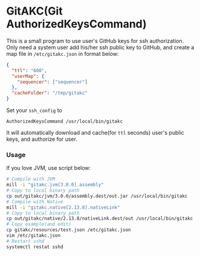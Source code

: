 # GitAKC(Git AuthorizedKeysCommand)

This is a small program to use user's GitHub keys for ssh authorization.  
Only need a system user add his/her ssh public key to GitHub, and create a map file in `/etc/gitakc.json` in format below:
```json
{
  "ttl": "600",
  "userMap": {
    "sequencer": ["sequencer"]
  },
  "cacheFolder": "/tmp/gitakc"
}
```
Set your `ssh_config` to
```
AuthorizedKeysCommand /usr/local/bin/gitakc
```
It will automatically download and cache(for `ttl` seconds) user's public keys, and authorize for user.

### Usage
If you love JVM, use script below:
```bash
# Compile with JVM
mill -i "gitakc.jvm[3.0.0].assembly"
# Copy to local binary path
cp out/gitakc/jvm/3.0.0/assembly.dest/out.jar /usr/local/bin/gitakc
# Compile with Native
mill -i "gitakc.native[2.13.8].nativeLink"
# Copy to local binary path
cp out/gitakc/native/2.13.8/nativeLink.dest/out /usr/local/bin/gitakc
# Copy example(and edit)
cp gitakc/resources/test.json /etc/gitakc.json
vim /etc/gitakc.json
# Restart sshd
systemctl restat sshd
```
